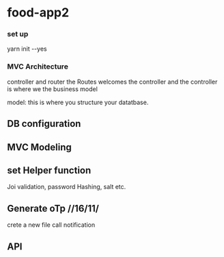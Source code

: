 # food-app2

### set up
yarn init --yes

### MVC Architecture
controller and router
the Routes welcomes the controller and the controller is where we the business model

model: this is where you structure your datatbase.

## DB configuration

## MVC Modeling

## set Helper function
 Joi validation, password Hashing, salt etc.
 

## Generate oTp //16/11/
crete a new file call notification 

## API